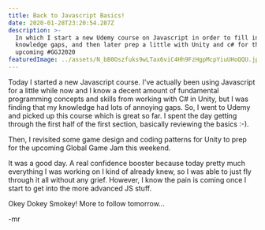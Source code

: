 ```yaml
---
title: Back to Javascript Basics!
date: 2020-01-28T23:20:54.287Z
description: >-
  In which I start a new Udemy course on Javascript in order to fill in my many
  knowledge gaps, and then later prep a little with Unity and c# for the
  upcoming #GGJ2020
featuredImage: ../assets/N_bB0Oszfuks9wLTax6viC4Hh9FzHgpMcpYiuUHoQQU.jpg
---
```


Today I started a new Javascript course. I've actually been using Javascript for a little while now and I know a decent amount of fundamental programming concepts and skills from working with C# in Unity, but I was finding that my knowledge had lots of annoying gaps. So, I went to Udemy and picked up this course which is great so far. I spent the day getting through the first half of the first section, basically reviewing the basics :-).

Then, I revisited some game design and coding patterns for Unity to prep for the upcoming Global Game Jam this weekend.

It was a good day. A real confidence booster because today pretty much everything I was working on I kind of already knew, so I was able to just fly through it all without any grief. However, I know the pain is coming once I start to get into the more advanced JS stuff.

Okey Dokey Smokey! More to follow tomorrow...

\-mr
